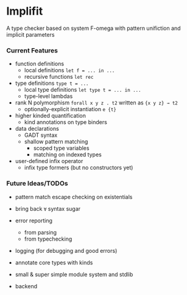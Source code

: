 # Implifit
A type checker based on system F-omega with pattern unifiction and implicit parameters

### Current Features
- function definitions
    - local definitions `let f = ... in ...`
    - recursive functions `let rec`
- type definitions `type t = ...`
    - local type definitions `let type t = ... in ...`
    - type-level lambdas
- rank N polymorphism `forall x y z . t2` written as `{x y z} → t2`
    - optionally-explicit instantiation `e {t}`
- higher kinded quantification
    - kind annotations on type binders
- data declarations
    - GADT syntax
    - shallow pattern matching
        - scoped type variables
        - matching on indexed types
- user-defined infix operator
    - infix type formers (but no constructors yet)

### Future Ideas/TODOs
- pattern match escape checking on existentials

- bring back `∀` syntax sugar

- error reporting
    - from parsing
    - from typechecking
- logging (for debugging and good errors)

- annotate core types with kinds
- small & super simple module system and stdlib

- backend